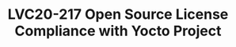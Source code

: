 ---
categories:
- lvc20
description: Open Source license compliance is a concern for any company which distributes
  systems containing the Linux kernel and other copyleft-licensed components. The
  Yocto Project, a widely used Embedded Linux toolkit including the OpenEmbedded build
  system, contains many tools to help companies achieve license compliance. Output
  from a Yocto Project build can also be fed into other license compliance software
  such as Fossology. In this talk Paul will explore these tools, address how best
  to configure & connect them and discuss current best practices. Paul will explore
  how modern programming languages such as Go, Javascript and Rust cause license compliance
  headaches due to their separate package managers and how to resolve these issues.
  He will show how to handle common concerns such as commercially licensed media codecs
  and GPLv3 licensed software components. He will also bring the audience up to date
  with the latest developments and ongoing work in this area of the Yocto Project.<br><br>This
  talk will cover technical best practices and available tools, it will not give legal
  advice.
image: /assets/images/featured-images/lvc20/LVC20-217.png
session_id: LVC20-217
session_room: '[Track 1] IoT/Edge/Embedded'
session_slot:
  end_time: 2020-09-23 12:40
  start_time: 2020-09-23 12:15
session_speakers:
- speaker_bio: Paul Barker has been an active member of the Yocto Project community
    since 2013. He has contributed to the project in many ways, including maintaining
    the opkg package manager during 2013-2015. More recent contributions have focused
    on Board Support Packages for several single board computers and core components
    such as the archiver. As a Principal Engineer at Konsulko Paul helps resolves
    technical challenges for clients in all areas of Embedded Linux development including
    the kernel, U-boot and Yocto Project. He is also the maintainer for the SanCloud
    BSP for Yocto Project and a contributor to the Automotive Grade Linux (AGL) project.
    Paul previously worked with several clients as the Pricipal Engineer of Beta Five
    Ltd and before that he was responsible for the development and maintenance of
    Linux support at CommAgility Ltd, a manufacturer of telecomms test equipment.&lt;br
    /&gt; &lt;br /&gt; Paul has previously spoken on the subject of license compliance
    at ELC Europe in 2019 and on the subject of Yocto Project best practices at the
    associated Yocto Project developer day. Paul has also spoken on the subject of
    opkg maintenance and Embedded Linux based underwater noise monitoring equipment
    at FOSDEM in 2014, as well as at several academic conferences on the subjects
    of underwater acoustics, noise monitoring equipment and data analysis.
  speaker_company: ''
  speaker_image: http://avatars.sched.co/e/34/11406043/avatar.jpg.320x320px.jpg?a61
  speaker_name: Paul Barker
  speaker_position: Principal Engineer, Konsulko Group
  speaker_role: speaker
session_track: IoT and Embedded
tag: session
tags: IoT and Embedded
title: LVC20-217 Open Source License Compliance with Yocto Project
amazon_s3_presentation_url: https://static.linaro.org/connect/lvc20/presentations/LVC20-217-0.pdf
amazon_s3_video_url: https://static.linaro.org/connect/lvc20/videos/lvc20-217.mp4
---
